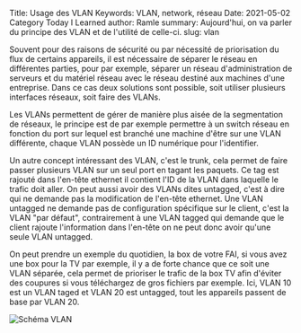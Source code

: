Title: Usage des VLAN
Keywords: VLAN, network, réseau
Date: 2021-05-02
Category Today I Learned
author: Ramle
summary: Aujourd'hui, on va parler du principe des VLAN et de l'utilité de celle-ci.
slug: vlan

Souvent pour des raisons de sécurité ou par nécessité de priorisation du flux de certains appareils,  il est nécessaire de séparer le réseau en différentes parties, pour par exemple, séparer un réseau d'administration de serveurs et du matériel réseau avec le réseau destiné aux machines d'une entreprise. Dans ce cas deux solutions sont possible, soit utiliser plusieurs interfaces réseaux, soit faire des VLANs.

Les VLANs permettent de gérer de manière plus aisée de la segmentation de réseaux, le principe est de par exemple permettre à un switch réseau en fonction du port sur lequel est branché une machine d'être sur une VLAN différente, chaque VLAN possède un ID numérique pour l'identifier. 

Un autre concept intéressant des VLAN, c'est le trunk, cela permet de faire passer plusieurs VLAN sur un seul port en tagant les paquets. Ce tag est rajouté dans l'en-tête ethernet  il contient l'ID de la VLAN dans laquelle le trafic doit aller. On peut aussi avoir des VLANs dites untagged, c'est à dire qui ne demande pas la modification de l'en-tête ethernet. Une VLAN untagged ne demande pas de configuration spécifique sur le client, c'est la VLAN "par défaut", contrairement à une VLAN tagged qui demande que le client rajoute l'information dans l'en-tête on ne peut donc avoir qu'une seule VLAN untagged.

On peut prendre un exemple du quotidien, la box de votre FAI, si vous avez une box pour la TV par exemple, il y a de forte chance que ce soit une VLAN séparée, cela permet de prioriser le trafic de la box TV afin d'éviter des coupures si vous téléchargez de gros fichiers par exemple. Ici, VLAN 10 est un VLAN taged et VLAN 20 est untagged, tout les appareils passent de base par VLAN 20.

![Schéma VLAN](/static/img/vlan.png)
